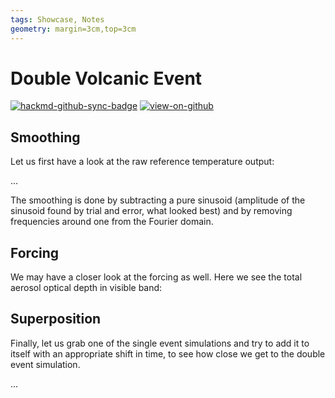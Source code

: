 ```yaml
---
tags: Showcase, Notes
geometry: margin=3cm,top=3cm
---
```


# Double Volcanic Event

[![hackmd-github-sync-badge](https://hackmd.io/j4L-EIhRQqGdl5KmiIZ-_w/badge)](https://hackmd.io/@engeir/BkbwDbxAq)
[![view-on-github](https://img.shields.io/badge/View%20on-GitHub-yellowgreen)](https://github.com/engeir/hack-md-notes/blob/main/double-overlap.md)

## Smoothing

Let us first have a look at the raw reference temperature output:

...

The smoothing is done by subtracting a pure sinusoid (amplitude of the sinusoid found by
trial and error, what looked best) and by removing frequencies around one from the
Fourier domain.

## Forcing

We may have a closer look at the forcing as well. Here we see the total aerosol optical depth in visible band:

## Superposition

Finally, let us grab one of the single event simulations and try to add it to itself
with an appropriate shift in time, to see how close we get to the double event
simulation.

...
